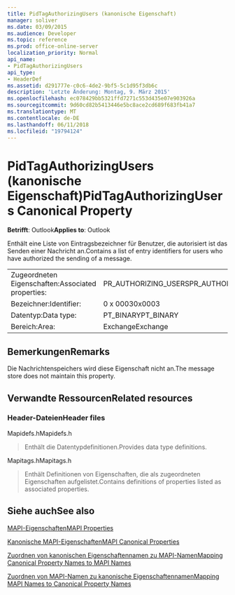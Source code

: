 ```yaml
---
title: PidTagAuthorizingUsers (kanonische Eigenschaft)
manager: soliver
ms.date: 03/09/2015
ms.audience: Developer
ms.topic: reference
ms.prod: office-online-server
localization_priority: Normal
api_name:
- PidTagAuthorizingUsers
api_type:
- HeaderDef
ms.assetid: d291777e-c0c6-4de2-9bf5-5c1d95f3db6c
description: 'Letzte Änderung: Montag, 9. März 2015'
ms.openlocfilehash: ec078429bb5321ffd7271c553d435e07e903926a
ms.sourcegitcommit: 9d60cd82b5413446e5bc8ace2cd689f683fb41a7
ms.translationtype: MT
ms.contentlocale: de-DE
ms.lasthandoff: 06/11/2018
ms.locfileid: "19794124"
---
```

# <a name="pidtagauthorizingusers-canonical-property"></a><span data-ttu-id="0a763-103">PidTagAuthorizingUsers (kanonische Eigenschaft)</span><span class="sxs-lookup"><span data-stu-id="0a763-103">PidTagAuthorizingUsers Canonical Property</span></span>

  
  
<span data-ttu-id="0a763-104">**Betrifft**: Outlook</span><span class="sxs-lookup"><span data-stu-id="0a763-104">**Applies to**: Outlook</span></span> 
  
<span data-ttu-id="0a763-105">Enthält eine Liste von Eintragsbezeichner für Benutzer, die autorisiert ist das Senden einer Nachricht an.</span><span class="sxs-lookup"><span data-stu-id="0a763-105">Contains a list of entry identifiers for users who have authorized the sending of a message.</span></span>
  
|||
|:-----|:-----|
|<span data-ttu-id="0a763-106">Zugeordneten Eigenschaften:</span><span class="sxs-lookup"><span data-stu-id="0a763-106">Associated properties:</span></span>  <br/> |<span data-ttu-id="0a763-107">PR_AUTHORIZING_USERS</span><span class="sxs-lookup"><span data-stu-id="0a763-107">PR_AUTHORIZING_USERS</span></span>  <br/> |
|<span data-ttu-id="0a763-108">Bezeichner:</span><span class="sxs-lookup"><span data-stu-id="0a763-108">Identifier:</span></span>  <br/> |<span data-ttu-id="0a763-109">0 x 0003</span><span class="sxs-lookup"><span data-stu-id="0a763-109">0x0003</span></span>  <br/> |
|<span data-ttu-id="0a763-110">Datentyp:</span><span class="sxs-lookup"><span data-stu-id="0a763-110">Data type:</span></span>  <br/> |<span data-ttu-id="0a763-111">PT_BINARY</span><span class="sxs-lookup"><span data-stu-id="0a763-111">PT_BINARY</span></span>  <br/> |
|<span data-ttu-id="0a763-112">Bereich:</span><span class="sxs-lookup"><span data-stu-id="0a763-112">Area:</span></span>  <br/> |<span data-ttu-id="0a763-113">Exchange</span><span class="sxs-lookup"><span data-stu-id="0a763-113">Exchange</span></span>  <br/> |
   
## <a name="remarks"></a><span data-ttu-id="0a763-114">Bemerkungen</span><span class="sxs-lookup"><span data-stu-id="0a763-114">Remarks</span></span>

<span data-ttu-id="0a763-115">Die Nachrichtenspeichers wird diese Eigenschaft nicht an.</span><span class="sxs-lookup"><span data-stu-id="0a763-115">The message store does not maintain this property.</span></span>
  
## <a name="related-resources"></a><span data-ttu-id="0a763-116">Verwandte Ressourcen</span><span class="sxs-lookup"><span data-stu-id="0a763-116">Related resources</span></span>

### <a name="header-files"></a><span data-ttu-id="0a763-117">Header-Dateien</span><span class="sxs-lookup"><span data-stu-id="0a763-117">Header files</span></span>

<span data-ttu-id="0a763-118">Mapidefs.h</span><span class="sxs-lookup"><span data-stu-id="0a763-118">Mapidefs.h</span></span>
  
> <span data-ttu-id="0a763-119">Enthält die Datentypdefinitionen.</span><span class="sxs-lookup"><span data-stu-id="0a763-119">Provides data type definitions.</span></span>
    
<span data-ttu-id="0a763-120">Mapitags.h</span><span class="sxs-lookup"><span data-stu-id="0a763-120">Mapitags.h</span></span>
  
> <span data-ttu-id="0a763-121">Enthält Definitionen von Eigenschaften, die als zugeordneten Eigenschaften aufgelistet.</span><span class="sxs-lookup"><span data-stu-id="0a763-121">Contains definitions of properties listed as associated properties.</span></span>
    
## <a name="see-also"></a><span data-ttu-id="0a763-122">Siehe auch</span><span class="sxs-lookup"><span data-stu-id="0a763-122">See also</span></span>



[<span data-ttu-id="0a763-123">MAPI-Eigenschaften</span><span class="sxs-lookup"><span data-stu-id="0a763-123">MAPI Properties</span></span>](mapi-properties.md)
  
[<span data-ttu-id="0a763-124">Kanonische MAPI-Eigenschaften</span><span class="sxs-lookup"><span data-stu-id="0a763-124">MAPI Canonical Properties</span></span>](mapi-canonical-properties.md)
  
[<span data-ttu-id="0a763-125">Zuordnen von kanonischen Eigenschaftennamen zu MAPI-Namen</span><span class="sxs-lookup"><span data-stu-id="0a763-125">Mapping Canonical Property Names to MAPI Names</span></span>](mapping-canonical-property-names-to-mapi-names.md)
  
[<span data-ttu-id="0a763-126">Zuordnen von MAPI-Namen zu kanonische Eigenschaftennamen</span><span class="sxs-lookup"><span data-stu-id="0a763-126">Mapping MAPI Names to Canonical Property Names</span></span>](mapping-mapi-names-to-canonical-property-names.md)

